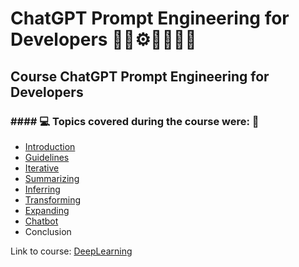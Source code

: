 # ChatGPT Prompt Engineering for Developers 🤖🎲⚙️🤯👨🏻‍💻
## Course ChatGPT Prompt Engineering for Developers
### #### 💻 Topics covered during the course were: 🚀

- [Introduction](https://github.com/romulovieira777/ChatGPT_Prompt_Engineering_for_Developers/tree/main/01_Introduction)
- [Guidelines]()
- [Iterative]()
- [Summarizing]()
- [Inferring]()
- [Transforming]()
- [Expanding]()
- [Chatbot]()
- Conclusion

Link to course: [DeepLearning](https://learn.deeplearning.ai/courses/chatgpt-prompt-eng/lesson/dfbds/introduction)